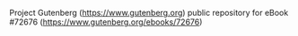 Project Gutenberg (https://www.gutenberg.org) public repository
for eBook #72676 (https://www.gutenberg.org/ebooks/72676)
